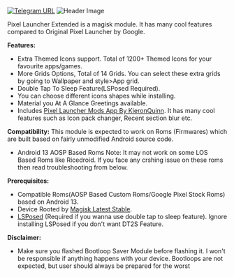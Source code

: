 [![Telegram URL](https://img.shields.io/twitter/url?label=Telegram&logo=telegram&style=social&url=https%3A%2F%2Ft.me%2)](https://telegram.me/modulesrepo)
![Header Image](https://raw.githubusercontent.com/saitamasahil/Pixel-Launcher-Extended/main/banner.jpg)

Pixel Launcher Extended is a magisk module. It has many cool features compared to Original Pixel Launcher by Google.

**Features:**
- Extra Themed Icons support. Total of 1200+ Themed Icons for your favourite apps/games.
- More Grids Options, Total of 14 Grids. You can select these extra grids by going to Wallpaper and style>App grid.
- Double Tap To Sleep Feature(LSPosed Required).
- You can choose different icons shapes while installing.
- Material you At A Glance Greetings available.
- Includes [Pixel Launcher Mods App By KieronQuinn](https://github.com/KieronQuinn/PixelLauncherMods). It has many cool features such as Icon pack changer, Recent section blur etc.

**Compatibility:**
This module is expected to work on Roms (Firmwares) which are built based on fairly unmodified Android source code.
- Android 13 AOSP Based Roms
Note: It may not work on some LOS Based Roms like Ricedroid. If you face any crshing issue on these roms then read troubleshooting from below.

**Prerequisites:**
- Compatible Roms(AOSP Based Custom Roms/Google Pixel Stock Roms) based on Android 13.
- Device Rooted by [Magisk Latest Stable](https://github.com/topjohnwu/Magisk/releases/tag/v25.2).
- [LSPosed](https://github.com/LSPosed/LSPosed) (Required if you wanna use double tap to sleep feature). Ignore installing LSPosed if you don't want DT2S Feature.

**Disclaimer:**
- Make sure you flashed Bootloop Saver Module before flashing it. I won't be responsible if anything happens with your device. Bootloops are not expected, but user should always be prepared for the worst
